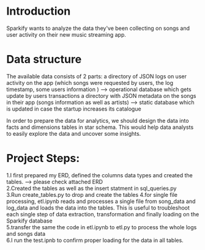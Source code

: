# Introduction
Sparkify wants to analyze the data they've been collecting on songs and user activity on their new music streaming app.

# Data structure
The available data consists of 2 parts:
a directory of JSON logs on user activity on the app (which songs were requested by users, the log timestamp, some users information ) --> operational database which gets update by users transactions
a directory with JSON metadata on the songs in their app (songs information as well as artists) --> static database which is updated in case the startup increases its catalogue


In order to prepare the data for analytics, we should design the data into facts and dimensions tables in star schema. This would help data analysts to easily explore the data and uncover some insights.

# Project Steps:
1.I first prepared my ERD, defined the columns data types and created the tables. --> please check attached ERD <br />
2.Created the tables as well as the insert statment in sql_queries.py <br />
3.Run create_tables.py to drop and create the tables
4.for single file processing, etl.ipynb reads and processes a single file from song_data and log_data and loads the data into the tables. This is useful to troubleshoot each single step of data extraction, transformation and finally loading on the Sparkify database<br />
5.transfer the same the code in etl.ipynb to etl.py to process the whole logs and songs data<br />
6.I run the test.ipnb to confirm proper loading for the data in all tables.
